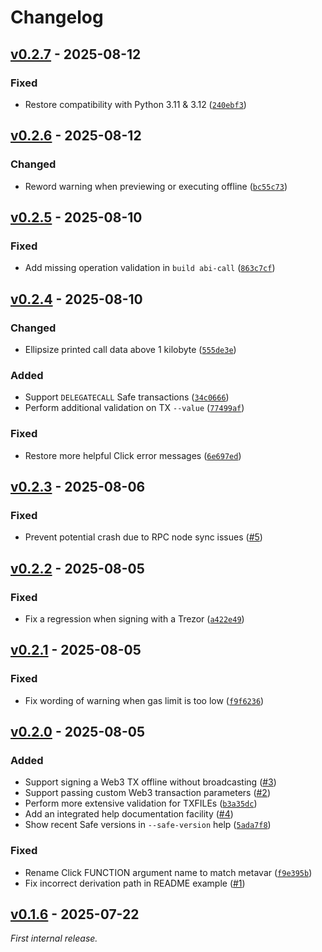 # Changelog

<!--
----------------------------
      Common Changelog
----------------------------
https://common-changelog.org
----------------------------

Template:

## [vX.Y.Z] - YYYY-MM-DD

### Changed

### Added

### Removed

### Fixed
-->

## [v0.2.7] - 2025-08-12

### Fixed

- Restore compatibility with Python 3.11 & 3.12 ([`240ebf3`](https://github.com/clearmatics/simple-safe/commit/240ebf3))

## [v0.2.6] - 2025-08-12

### Changed

- Reword warning when previewing or executing offline ([`bc55c73`](https://github.com/clearmatics/simple-safe/commit/bc55c73))

## [v0.2.5] - 2025-08-10

### Fixed

- Add missing operation validation in `build abi-call` ([`863c7cf`](https://github.com/clearmatics/simple-safe/commit/863c7cf))

## [v0.2.4] - 2025-08-10

### Changed

- Ellipsize printed call data above 1 kilobyte ([`555de3e`](https://github.com/clearmatics/simple-safe/commit/555de3e))

### Added

- Support `DELEGATECALL` Safe transactions ([`34c0666`](https://github.com/clearmatics/simple-safe/commit/34c0666))
- Perform additional validation on TX `--value` ([`77499af`](https://github.com/clearmatics/simple-safe/commit/77499af))

### Fixed

- Restore more helpful Click error messages ([`6e697ed`](https://github.com/clearmatics/simple-safe/commit/6e697ed))

## [v0.2.3] - 2025-08-06

### Fixed

- Prevent potential crash due to RPC node sync issues ([#5](https://github.com/clearmatics/simple-safe/issues/5))

## [v0.2.2] - 2025-08-05

### Fixed

- Fix a regression when signing with a Trezor ([`a422e49`](https://github.com/clearmatics/simple-safe/commit/a422e49))

## [v0.2.1] - 2025-08-05

### Fixed

- Fix wording of warning when gas limit is too low ([`f9f6236`](https://github.com/clearmatics/simple-safe/commit/f9f6236))

## [v0.2.0] - 2025-08-05

### Added

- Support signing a Web3 TX offline without broadcasting ([#3](https://github.com/clearmatics/simple-safe/issues/3))
- Support passing custom Web3 transaction parameters ([#2](https://github.com/clearmatics/simple-safe/issues/2))
- Perform more extensive validation for TXFILEs ([`b3a35dc`](https://github.com/clearmatics/simple-safe/commit/b3a35dc))
- Add an integrated help documentation facility ([#4](https://github.com/clearmatics/simple-safe/issues/4))
- Show recent Safe versions in `--safe-version` help ([`5ada7f8`](https://github.com/clearmatics/simple-safe/commit/5ada7f8))

### Fixed

- Rename Click FUNCTION argument name to match metavar ([`f9e395b`](https://github.com/clearmatics/simple-safe/commit/f9e395b))
- Fix incorrect derivation path in README example ([#1](https://github.com/clearmatics/simple-safe/pull/1))

## [v0.1.6] - 2025-07-22

_First internal release._

[v0.2.7]: https://github.com/clearmatics/simple-safe/releases/tag/v0.2.7
[v0.2.6]: https://github.com/clearmatics/simple-safe/releases/tag/v0.2.6
[v0.2.5]: https://github.com/clearmatics/simple-safe/releases/tag/v0.2.5
[v0.2.4]: https://github.com/clearmatics/simple-safe/releases/tag/v0.2.4
[v0.2.3]: https://github.com/clearmatics/simple-safe/releases/tag/v0.2.3
[v0.2.2]: https://github.com/clearmatics/simple-safe/releases/tag/v0.2.2
[v0.2.1]: https://github.com/clearmatics/simple-safe/releases/tag/v0.2.1
[v0.2.0]: https://github.com/clearmatics/simple-safe/releases/tag/v0.2.0
[v0.1.6]: https://github.com/clearmatics/simple-safe/releases/tag/v0.1.6

